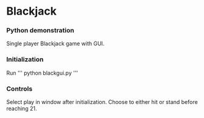 # Blackjack
### Python demonstration

Single player Blackjack game with GUI.

### Initialization

Run
'''
python blackgui.py
'''

### Controls

Select play in window after initialization. Choose to either hit or stand before reaching 21.
